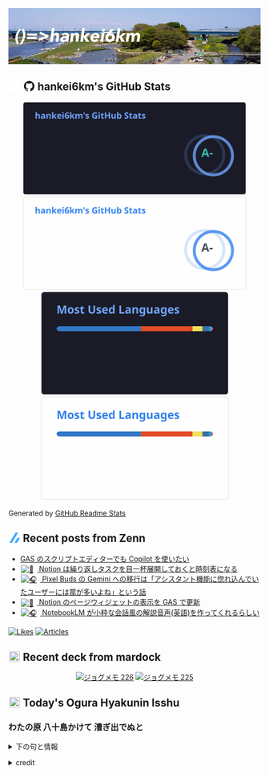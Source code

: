<p align="center">

![()=>hankei6km](assets/images/header3.jpg)

</p>

<h2>
<img width="24" height="24" style="height:1em;width:1em;margin:0 0.05em 0 0.1em;vertical-align:-0.1em;"
 src="assets/images/github-dark.svg#gh-dark-mode-only" />
<img width="24" height="24" style="height:1em;width:1em;margin:0 0.05em 0 0.1em;vertical-align:-0.1em;"
 src="assets/images/github-light.svg#gh-light-mode-only" />
hankei6km's GitHub Stats
</h2>

<p align="center">

<img width="446" alt="hankei6km's GitHub stats" src="assets/images/stats-dark.svg#gh-dark-mode-only">
<img width="446" alt="hankei6km's GitHub stats" src="assets/images/stats-light.svg#gh-light-mode-only">
<img width="375" alt="Top Langs" src="assets/images/top-langs-dark.svg#gh-dark-mode-only">
<img width="375" alt="Top Langs" src="assets/images/top-langs-light.svg#gh-light-mode-only">

</p>

Generated by [GitHub Readme Stats](https://github.com/anuraghazra/github-readme-stats)

<h2>
<img width="24" height="24" style="width:1em; height:1em; margin: 0 .05em 0 .1em; vertical-align: -0.1em;" src="assets/images/zenn.svg">
Recent posts from Zenn
</h2>

<ul><li><a href="https://zenn.dev/hankei6km/articles/coding-gas-scripts-with-copilot-edge">GAS のスクリプトエディターでも Copilot を使いたい</a></li><li><a href="https://zenn.dev/hankei6km/articles/automate-notion-with-pre-built-tasks-gas"><img style="width:1.1em; height:1.1em; margin: 0 .5em 0 .1em; vertical-align: -0.1em;" width="18" height="18" alt="🤹" src="https://cdn.jsdelivr.net/gh/jdecked/twemoji@latest/assets/72x72/1f939.png"> Notion は繰り返しタスクを目一杯展開しておくと時刻表になる</a></li><li><a href="https://zenn.dev/hankei6km/articles/pixel-buds-gemini"><img style="width:1.1em; height:1.1em; margin: 0 .5em 0 .1em; vertical-align: -0.1em;" width="18" height="18" alt="🎧" src="https://cdn.jsdelivr.net/gh/jdecked/twemoji@latest/assets/72x72/1f3a7.png"> Pixel Buds の Gemini への移行は「アシスタント機能に惚れ込んでいたユーザーには罠が多いよね」という話</a></li><li><a href="https://zenn.dev/hankei6km/articles/update-notion-page-widget-by-gas"><img style="width:1.1em; height:1.1em; margin: 0 .5em 0 .1em; vertical-align: -0.1em;" width="18" height="18" alt="🧩" src="https://cdn.jsdelivr.net/gh/jdecked/twemoji@latest/assets/72x72/1f9e9.png"> Notion のページウィジェットの表示を GAS で更新</a></li><li><a href="https://zenn.dev/hankei6km/articles/generate-audio-summary-with-notebooklm"><img style="width:1.1em; height:1.1em; margin: 0 .5em 0 .1em; vertical-align: -0.1em;" width="18" height="18" alt="🎧" src="https://cdn.jsdelivr.net/gh/jdecked/twemoji@latest/assets/72x72/1f3a7.png"> NotebookLM が小粋な会話風の解説音声(英語)を作ってくれるらしい</a></li></ul>

[![Likes](https://badgen.org/img/zenn/hankei6km/likes?style=flat)](https://zenn.dev/hankei6km)
[![Articles](https://badgen.org/img/zenn/hankei6km/articles?style=flat)](https://zenn.dev/hankei6km)

<h2>
<img width="24" height="24" style="width:1em; height:1em; margin: 0 .05em 0 .1em; vertical-align: -0.1em;" src="https://twemoji.maxcdn.com/v/13.1.0/72x72/1f5bc.png">
Recent deck from mardock
</h2>

<p align="center">
<a href="https://hankei6km.github.io/mardock/deck/2023-10-in-outdoor-226"><img alt="ジョグメモ 226" src="https://hankei6km.github.io/mardock/assets/deck/2023-10-in-outdoor-226/2023-10-in-outdoor-226.png" width="270" height="152"></a>
<a href="https://hankei6km.github.io/mardock/deck/2023-10-in-outdoor-225"><img alt="ジョグメモ 225" src="https://hankei6km.github.io/mardock/assets/deck/2023-10-in-outdoor-225/2023-10-in-outdoor-225.png" width="270" height="152"></a>

</p>

<h2>
<img width="24" height="24" style="width:1em; height:1em; margin: 0 .05em 0 .1em; vertical-align: -0.1em;" src="https://twemoji.maxcdn.com/v/13.1.0/72x72/1f38e.png">
Today's Ogura Hyakunin Isshu
</h2>

<h3>わたの原 八十島かけて 漕ぎ出でぬと</h3>
<p><details><summary>下の句と情報</summary><p>人にはつげよ あまの釣り舟</p><p>(わたのはら やそしまかけて こぎいでぬと　ひとにはつげよ あまのつりぶね)</p><ul><li>歌人 - <a href="http://linkdata.org/resource/rdf1s6833i#kajin_011">http://linkdata.org/resource/rdf1s6833i#kajin_011</a></li><li>読札 - <a href="https://commons.wikimedia.org/wiki/File:Hyakuninisshu_011.jpg">https://commons.wikimedia.org/wiki/File:Hyakuninisshu_011.jpg</a></li><li>異なる記録形式 - <a href="http://linkdata.org/resource/rdf1s8931i#audio_nhk_011">http://linkdata.org/resource/rdf1s8931i#audio_nhk_011</a></li></ul></details></p>

<details>
<summary>credit</summary>

- Title: 小倉百人一首かるたデータ
- Author: [Nanako Takahashi](http://linkdata.org/user/tnanako)
- Source: http://linkdata.org/work/rdf1s6834i
- License: http://creativecommons.org/licenses/by/3.0/deed.ja

</details>

